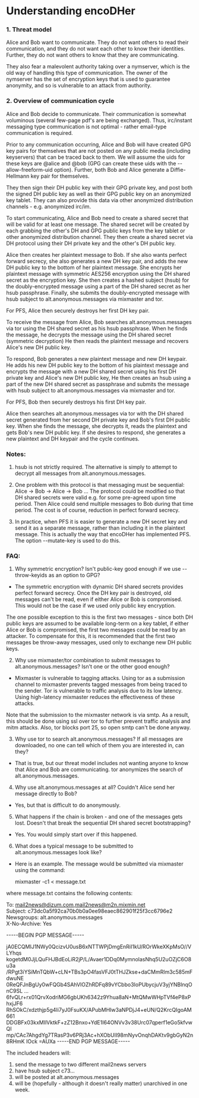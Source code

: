 Understanding encoDHer
===

### 1. Threat model

Alice and Bob want to communicate.  They do not want others to
read their communication, and they do not want each other to
know their identities.  Further, they do not want others to
know that they are communicating.

They also fear a malevolent authority taking over a nymserver,
which is the old way of handling this type of communication.
The owner of the nymserver has the set of encryption keys
that is used to guarantee anonymity, and so is vulnerable to
an attack from authority.

### 2. Overview of communication cycle

Alice and Bob decide to communicate.  Their communication is
somewhat voluminous (several few-page pdf's are being exchanged).
Thus, irc/instant messaging type communication is not optimal -
rather email-type communication is required.

Prior to any communication occurring, Alice and Bob will have
created GPG key pairs for themselves that are not posted on any
public media (including keyservers) that can be traced back
to them.  We will assume the uids for these keys are @alice and
@bob (GPG can create these uids with the --allow-freeform-uid
option). Further, both Bob and Alice generate a Diffie-Hellmann
key pair for themselves.

They then sign their DH public key with their GPG private key,
and post both the signed DH public key as well as their GPG
public key on an anonymized key tablet. They can also provide
this data via other anonymized distribution channels - e.g.
anonymized irc/im.

To start communicating, Alice and Bob need to create
a shared secret that will be valid for at least one message.
The shared secret will be created by each grabbing the
other's DH and GPG public keys from the key tablet or other
anonymized distribution channel.  They then create a
shared secret via DH protocol using their DH private key and
the other's DH public key.

Alice then creates her plaintext message to Bob. If she also
wants perfect forward secrecy, she also generates a new
DH key pair, and adds the new DH public key to the bottom
of her plaintext message. She encrypts her plaintext message
with symmetric AES256 encryption using the DH shared secret
as the encryption key. She then creates a hashed subject
(hsub) for the doubly-encrypted message using a part of the
DH shared secret as her hsub passphrase. Finally, she submits
the doubly-encrypted message with hsub subject to
alt.anonymous.messages via mixmaster and tor.

For PFS, Alice then securely destroys her first DH key pair.

To receive the message from Alice, Bob searches
alt.anonymous.messages via tor using the DH shared
secret as his hsub passphrase.  When he finds the
message, he decrypts the message using the DH shared secret
(symmetric decryption) He then reads the plaintext message
and recovers Alice's new DH public key.

To respond, Bob generates a new plaintext message and
new DH keypair.  He adds his new DH public key to
the bottom of his plaintext message and encrypts
the message with a new DH shared secret using his
first DH private key and Alice's new DH public key,
He then creates an hsub using a part of the new DH shared
secret as passphrase and submits the message with hsub
subject to alt.anonymous.messages via mixmaster and tor.

For PFS, Bob then securely destroys his first DH key pair.

Alice then searches alt.anonymous.messages via tor with
the DH shared secret generated from her second DH private
key and Bob's first DH public key.  When she finds
the message, she decrypts it, reads the plaintext
and gets Bob's new DH public key. If she desires
to respond, she generates a new plaintext and DH
keypair and the cycle continues.

### Notes:

1. hsub is not strictly required.  The alternative
is simply to attempt to decrypt all messages from
alt.anonymous.messages.

2. One problem with this protocol is that messaging
must be sequential: Alice -> Bob -> Alice -> Bob ...
The protocol could be modified so that DH shared
secrets were valid e.g. for some pre-agreed upon
time period.  Then Alice could send multiple
messages to Bob during that time period.  The cost
is of course, reduction in perfect forward secrecy.

3. In practice, when PFS it is easier to generate a new DH secret
key and send it as a separate message, rather than including
it in the plaintext message.  This is actually the way
that encoDHer has implemented PFS.  The option --mutate-key
is used to do this.

### FAQ:

1. Why symmetric encryption?  Isn't public-key good
enough if we use --throw-keyids as an option to
GPG?

  * The symmetric encryption with dynamic DH shared
secrets provides perfect forward secrecy.  Once
the DH key pair is destroyed, old messages can't be
read, even if either Alice or Bob is compromised.
This would not be the case if we used only public
key encryption.

The one possible exception to this is the first
two messages - since both DH public keys are assumed
to be available long-term on a key tablet, if
either Alice or Bob is compromised, the first two
messages could be read by an attacker.  To compensate
for this, it is recommended that the first two messages
be throw-away messages, used only to exchange new
DH public keys.

2. Why use mixmaster/tor combination to submit
messages to alt.anonymous.messages? Isn't one
or the other good enough?

  * Mixmaster is vulnerable to tagging attacks. Using
tor as a submission channel to mixmaster prevents
tagged messages from being traced to the sender. Tor
is vulnerable to traffic analysis due to its low
latency.  Using high-latency mixmaster reduces the
effectiveness of these attacks.

Note that the submission to the mixmaster network is
via smtp.  As a result, this should be done using ssl
over tor to further prevent traffic analysis and mitm
attacks. Also, tor blocks port 25, so open smtp can't
be done anyway.

3. Why use tor to search alt.anonymous.messages? If
all messages are downloaded, no one can tell which of
them you are interested in, can they?

  * That is true, but our threat model includes not wanting
anyone to know that Alice and Bob are communicating.
tor anonymizes the search of alt.anonymous.messages.

4. Why use alt.anonymous.messages at all?  Couldn't
Alice send her message directly to Bob?

  * Yes, but that is difficult to do anonymously.

5. What happens if the chain is broken - and one
of the messages gets lost.  Doesn't that break the
sequential DH shared secret bootstrapping?

  * Yes.  You would simply start over if this happened.

6. What does a typical message to be submitted to
alt.anonymous.messages look like?

  * Here is an example.  The message would be submitted
via mixmaster using the command:

     mixmaster -c1 < message.txt

where message.txt contains the following contents:

To: mail2news@dizum.com,mail2news@m2n.mixmin.net  
Subject: c73dc0a5f92ca70b0b0a0ee98eaec862901f25f3cc6796e2  
Newsgroups: alt.anonymous.messages  
X-No-Archive: Yes  

-----BEGIN PGP MESSAGE-----

jA0ECQMIJ1NWy0QcizvU0usB6xNTTWPjDmgEnRiI1kU/ROrWkeXKpMsO//VLYhqs
kogetdM0JjLQuFHJBdEoLiR2jP/L/Avaer1DDq0MymnolasNhq5U2uOZjC6O8u3a
/RPgt3iYSiMnTQbW+cLN+TBs3pO4fasVFJ0tTHJZkse+daCMmRlm3c585mFdwuNE
0ReQFJnBgUy0wFQGb4SAhVlOZhRDFq89vYCbbo3IoPUbycjuV3yjYNBlnqOnC9SL
...
6fvQLr+rx01QrvXodriMG6gbUKh6342z9Yhua8aN+MtQMwWHpTVf4eP8xPhxjJF6
RhSOkC/xdzthjp5g4Ii7yJ0FsuKX/APubMHIw3aNPDjJ4+eUN/Q2KrcQIgoAM661
DDGBFx03kxMIlVktkF+zZ12Bnxo+YdE1I64ONVv3v38Urc07qperf1eGo5kfvwQI
mp/CAc7AhgdYg7TRasP3v6PRj3Ac+hXObUlI98mNyvOnqhDAKtv9gbGyN2n8RHmK
IOck
=AUXa
-----END PGP MESSAGE-----

The included headers will:

1) send the message to two different mail2news servers  
2) have hsub subject c73...  
3) will be posted at alt.anonymous.messages  
4) will be (hopefully - although it doesn't really matter)
   unarchived in one week.
